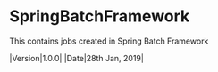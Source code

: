 # SpringBatchFramework
This contains jobs created in Spring Batch Framework

|Version|1.0.0|
|Date|28th Jan, 2019|

